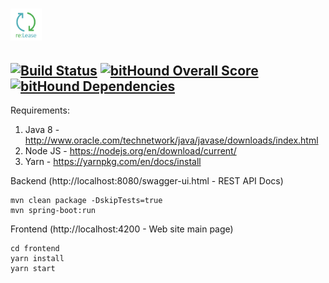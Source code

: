 # <img src="https://github.com/eakarpov/justrent/blob/master/src/logo/main-var-1.png" width="10%" height="10%" alt="" /> 
## [![Build Status](https://travis-ci.org/IIpocTo/reLease.svg?branch=master)](https://travis-ci.org/IIpocTo/reLease) [![bitHound Overall Score](https://www.bithound.io/github/IIpocTo/reLease/badges/score.svg)](https://www.bithound.io/github/IIpocTo/reLease) [![bitHound Dependencies](https://www.bithound.io/github/IIpocTo/reLease/badges/dependencies.svg)](https://www.bithound.io/github/IIpocTo/reLease/master/dependencies/npm)

Requirements:

1. Java 8 - http://www.oracle.com/technetwork/java/javase/downloads/index.html
2. Node JS - https://nodejs.org/en/download/current/
3. Yarn - https://yarnpkg.com/en/docs/install

Backend (http://localhost:8080/swagger-ui.html - REST API Docs)
```
mvn clean package -DskipTests=true
mvn spring-boot:run
```

Frontend (http://localhost:4200 - Web site main page)
```
cd frontend
yarn install
yarn start
```
